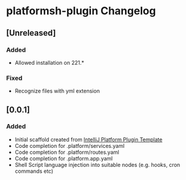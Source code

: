 <!-- Keep a Changelog guide -> https://keepachangelog.com -->

# platformsh-plugin Changelog

## [Unreleased]

### Added 
- Allowed installation on 221.*

### Fixed 
- Recognize files with yml extension 

## [0.0.1]

### Added
- Initial scaffold created from [IntelliJ Platform Plugin Template](https://github.com/JetBrains/intellij-platform-plugin-template)
- Code completion for .platform/services.yaml 
- Code completion for .platform/routes.yaml
- Code completion for .platform.app.yaml
- Shell Script language injection into suitable nodes (e.g. hooks, cron commands etc) 